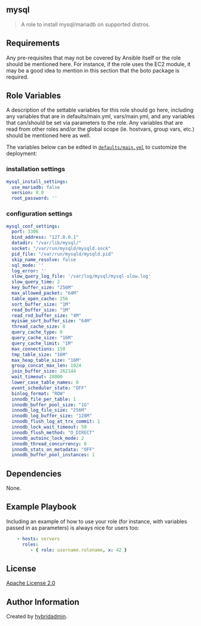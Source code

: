 ## mysql

> A role to install mysql/mariadb on supported distros.

## Requirements

Any pre-requisites that may not be covered by Ansible itself or the role should be mentioned here. For instance, if the role uses the EC2 module, it may be a good idea to mention in this section that the boto package is required.

## Role Variables


A description of the settable variables for this role should go here, including any variables that are in defaults/main.yml, vars/main.yml, and any variables that can/should be set via parameters to the role. Any variables that are read from other roles and/or the global scope (ie. hostvars, group vars, etc.) should be mentioned here as well.

The variables below can be edited in [`defaults/main.yml`](defaults/main.yml) to customize the deployment:

### installation settings
```yaml
mysql_install_settings:
  use_mariadb: false
  version: 8.0
  root_password: ''
```

### configuration settings
```yaml
mysql_conf_settings:
  port: 3306
  bind_address: "127.0.0.1"
  datadir: "/var/lib/mysql/"
  socket: "/var/run/mysqld/mysqld.sock"
  pid_file: "/var/run/mysqld/mysqld.pid"
  skip_name_resolve: false
  sql_mode: ''
  log_error: ''
  slow_query_log_file: '/var/log/mysql/mysql-slow.log'
  slow_query_time: 2
  key_buffer_size: "256M"
  max_allowed_packet: "64M"
  table_open_cache: 256
  sort_buffer_size: "1M"
  read_buffer_size: "1M"
  read_rnd_buffer_size: "4M"
  myisam_sort_buffer_size: "64M"
  thread_cache_size: 8
  query_cache_type: 0
  query_cache_size: "16M"
  query_cache_limit: "1M"
  max_connections: 150
  tmp_table_size: "16M"
  max_heap_table_size: "16M"
  group_concat_max_len: 1024
  join_buffer_size: 262144
  wait_timeout: 28800
  lower_case_table_names: 0
  event_scheduler_state: "OFF"
  binlog_format: "ROW"
  innodb_file_per_table: 1
  innodb_buffer_pool_size: "1G"
  innodb_log_file_size: "256M"
  innodb_log_buffer_size: "128M"
  innodb_flush_log_at_trx_commit: 1
  innodb_lock_wait_timeout: 50
  innodb_flush_method: "O_DIRECT"
  innodb_autoinc_lock_mode: 2
  innodb_thread_concurrency: 0
  innodb_stats_on_metadata: "OFF"
  innodb_buffer_pool_instances: 1
```


## Dependencies

None.

Example Playbook
----------------

Including an example of how to use your role (for instance, with variables passed in as parameters) is always nice for users too:

```yaml
    - hosts: servers
      roles:
         - { role: username.rolename, x: 42 }
```


## License

[Apache License 2.0](./LICENSE)


## Author Information

Created by [hybridadmin](https://github.com/hybridadmin).
